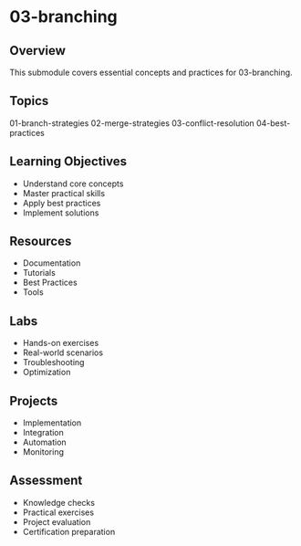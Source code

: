 # 03-branching

## Overview
This submodule covers essential concepts and practices for 03-branching.

## Topics
01-branch-strategies
02-merge-strategies
03-conflict-resolution
04-best-practices

## Learning Objectives
- Understand core concepts
- Master practical skills
- Apply best practices
- Implement solutions

## Resources
- Documentation
- Tutorials
- Best Practices
- Tools

## Labs
- Hands-on exercises
- Real-world scenarios
- Troubleshooting
- Optimization

## Projects
- Implementation
- Integration
- Automation
- Monitoring

## Assessment
- Knowledge checks
- Practical exercises
- Project evaluation
- Certification preparation
